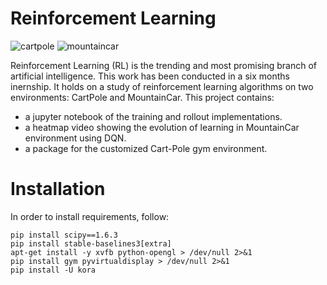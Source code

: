 # Reinforcement Learning
![cartpole](https://user-images.githubusercontent.com/81243747/133919177-03967838-dc7b-4116-96b6-8b3f830b454a.gif) 
![mountaincar](https://user-images.githubusercontent.com/81243747/133919306-83056797-55a3-45f8-962c-9f17413f0ff5.gif)

Reinforcement Learning (RL) is the trending and most promising branch of artificial intelligence. This work has been conducted in a six months inernship. It holds on a study of reinforcement learning algorithms on two environments: CartPole and MountainCar.
This project contains:
<ul>
  <li>a jupyter notebook of the training and rollout implementations. </li>
  <li>a heatmap video showing the evolution of learning in MountainCar environment using DQN.</li>
  <li>a package for the customized Cart-Pole gym environment.</li>
</ul>



# Installation
In order to install requirements, follow:
```
pip install scipy==1.6.3
pip install stable-baselines3[extra]
apt-get install -y xvfb python-opengl > /dev/null 2>&1
pip install gym pyvirtualdisplay > /dev/null 2>&1
pip install -U kora
```


